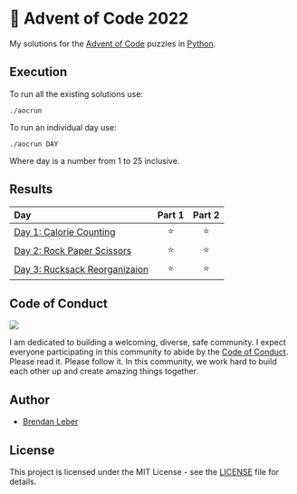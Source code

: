 # :christmas_tree: Advent of Code 2022

My solutions for the [Advent of Code](https://adventofcode.com/) puzzles in [Python](https://www.python.org/).

## Execution

To run all the existing solutions use:

    ./aocrun

To run an individual day use:

    ./aocrun DAY

Where day is a number from 1 to 25 inclusive.

## Results

| Day | Part 1 | Part 2 |
| :--- | :---: | :---: |
| [Day 1: Calorie Counting](https://adventofcode.com/2022/day/1) | :star: | :star: |
| [Day 2: Rock Paper Scissors](https://adventofcode.com/2022/day/2) | :star: | :star: |
| [Day 3: Rucksack Reorganizaion](https://adventofcode.com/2022/day/3) | :star: | :star:  |

## Code of Conduct

[<img src="https://img.shields.io/badge/Contributor%20Covenant-v1.4%20adopted-ff69b4.svg">](code-of-conduct.md)

I am dedicated to building a welcoming, diverse, safe community.  I expect
everyone participating in this community to abide by the [Code of
Conduct](code-of-conduct.md).  Please read it.  Please follow it.  In this
community, we work hard to build each other up and create amazing things
together.

## Author

- [Brendan Leber](https://github.com/BrendanLeber)

## License

This project is licensed under the MIT License - see the [LICENSE](LICENSE) file for details.
